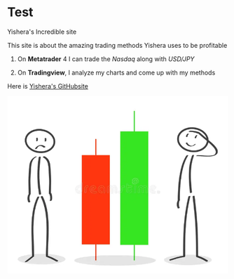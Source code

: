 # Test
Yishera's Incredible site 

This site is about the amazing trading methods Yishera uses to be profitable 

1. On **Metatrader** 4 I can trade the *Nasdaq* along with *USD/JPY* 

2. On **Tradingview**, I analyze my charts and come up with my methods 

Here is [Yishera's GitHubsite](https://yishera.github.io/Test/)

![picture of Yishera's Chart](tradingflyer.png) 


